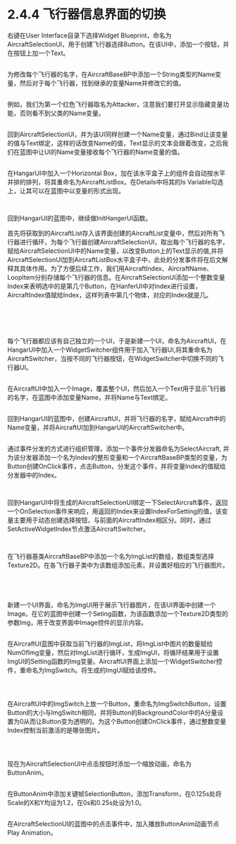 # 2.4.4 飞行器信息界面的切换

右键在User Interface目录下选择Widget Blueprint，命名为AircraftSelectionUI，用于创建飞行器选择Button。在该UI中，添加一个按钮，并在按钮上加一个Text。

<figure><img src="../../../.gitbook/assets/image (216).png" alt=""><figcaption></figcaption></figure>

为修改每个飞行器的名字，在AircraftBaseBP中添加一个String类型的Name变量，然后对于每个飞行器，找到继承的变量Name并修改它的值。

<figure><img src="../../../.gitbook/assets/image (160).png" alt=""><figcaption></figcaption></figure>

例如，我们为第一个红色飞行器取名为Attacker，注意我们要打开显示隐藏变量功能，否则看不到父类的Name变量。

<figure><img src="../../../.gitbook/assets/image (170).png" alt=""><figcaption></figcaption></figure>

回到AircraftSelectionUI，并为该UI同样创建一个Name变量，通过Bind让该变量的值与Text绑定，这样的话改变Name的值，Text显示的文本会跟着改变，之后我们在蓝图中让UI的Name变量接收每个飞行器的Name变量的值。

<figure><img src="../../../.gitbook/assets/image (94).png" alt=""><figcaption></figcaption></figure>

在HangarUI中加入一个Horizontal Box，加在该水平盒子上的组件会自动按水平并排的排列，将其重命名为AircraftListBox。在Details中将其的Is Variable勾选上，让其可以在蓝图中以变量的形式出现。

<figure><img src="../../../.gitbook/assets/image (102).png" alt=""><figcaption></figcaption></figure>

<figure><img src="../../../.gitbook/assets/image (207).png" alt=""><figcaption></figcaption></figure>

回到HangarUI的蓝图中，继续做InitHangerUI函数。

首先将获取到的AircraftList存入该界面创建的AircraftList变量中，然后对所有飞行器进行循环，为每个飞行器创建AircraftSelectionUI，取出每个飞行器的名字，赋给AircraftSelectionUI中的Name变量，以改变Button上的Text显示的值,并将AircraftSelectionUI加到AircraftListBox水平盒子中，此处的分发事件将在后文解释其具体作用。为了方便后续工作，我们用AircraftIndex、AircraftName、LoopItem分别存储每个飞行器的信息。在AircraftSelectionUI添加一个整数变量Index来表明选中的是第几个Button，在HanferUI中对Index进行设置，AircraftIndex值赋给Index，这样列表中第几个物体，对应的Index就是几。

<figure><img src="../../../.gitbook/assets/image (200).png" alt=""><figcaption></figcaption></figure>

<figure><img src="../../../.gitbook/assets/image (214).png" alt=""><figcaption></figcaption></figure>

<figure><img src="../../../.gitbook/assets/image (193).png" alt=""><figcaption></figcaption></figure>

<figure><img src="../../../.gitbook/assets/image (236).png" alt=""><figcaption></figcaption></figure>

<figure><img src="../../../.gitbook/assets/image (244).png" alt=""><figcaption></figcaption></figure>

每个飞行器都应该有自己独立的一个UI，于是新建一个UI，命名为AircraftUI，在HangarUI中加入一个WidgetSwitcher组件用于加入飞行器UI,将其重命名为AircraftSwitcher，当按不同的飞行器按钮，在WidgetSwitcher中切换不同的飞行器UI。

<figure><img src="../../../.gitbook/assets/image (253).png" alt=""><figcaption></figcaption></figure>

在AircraftUI中加入一个Image，覆盖整个UI，然后加入一个Text用于显示飞行器的名字，在蓝图中添加变量Name，并将Name与Text绑定。

<figure><img src="../../../.gitbook/assets/image (183).png" alt=""><figcaption></figcaption></figure>

回到HangarUI的蓝图中，创建AircraftUI，并将飞行器的名字，赋给Aircraft中的Name变量，并将AircraftUI加到HangarUI的AircraftSwitcher中。

<figure><img src="../../../.gitbook/assets/image (156).png" alt=""><figcaption></figcaption></figure>

通过事件分发的方式进行组织管理，添加一个事件分发器命名为SelectAircraft, 并为该分发器添加一个名为Index的整形变量和一个AircraftBaseBP类型的变量，为Button创建OnClick事件，点击Button，分发这个事件，并将变量Index的值赋给分发器中的Index。

<figure><img src="../../../.gitbook/assets/image (257).png" alt=""><figcaption></figcaption></figure>

<figure><img src="../../../.gitbook/assets/image (273).png" alt=""><figcaption></figcaption></figure>

回到HangarUI中将生成的AircraftSelectionUI绑定一下SelectAircraft事件，返回一个OnSelection事件来响应，用返回的Index来设置IndexForSetting的值，该变量主要用于动态创建选择按钮，与前面的AircraftIndex相区分。同时，通过SetActiveWidgetIndex节点激活AircraftSwitcher。

<figure><img src="../../../.gitbook/assets/image (204).png" alt=""><figcaption></figcaption></figure>

<figure><img src="../../../.gitbook/assets/image (235).png" alt=""><figcaption></figcaption></figure>

在飞行器基类AircraftBaseBP中添加一个名为ImgList的数组，数组类型选择Texture2D。在各飞行器子类中为该数组添加元素，并设置好相应的飞行器图片。

<figure><img src="../../../.gitbook/assets/image (258).png" alt=""><figcaption></figcaption></figure>

<figure><img src="../../../.gitbook/assets/image (264).png" alt=""><figcaption></figcaption></figure>

<figure><img src="../../../.gitbook/assets/image (249).png" alt=""><figcaption></figcaption></figure>

<figure><img src="../../../.gitbook/assets/image (271).png" alt=""><figcaption></figcaption></figure>

新建一个UI界面，命名为ImgUI用于展示飞行器图片，在该UI界面中创建一个Image。在它的蓝图中创建一个Seting函数，为该函数添加一个Texture2D类型的参数Img，用于改变界面中Image控件的显示内容。

<figure><img src="../../../.gitbook/assets/image (176).png" alt=""><figcaption></figcaption></figure>

在AircraftUI蓝图中获取当前飞行器的ImgList，将ImgList中图片的数量赋给NumOfImg变量，然后对ImgList进行循环，生成ImgUI，将循环结果用于设置ImgUI的Setting函数的Img变量。AircraftUI界面上添加一个WidgetSwitcher控件，重命名为ImgSwitch。将生成的ImgUI赋给该控件。

<figure><img src="../../../.gitbook/assets/image (143).png" alt=""><figcaption></figcaption></figure>

<figure><img src="../../../.gitbook/assets/image (123).png" alt=""><figcaption></figcaption></figure>

<figure><img src="../../../.gitbook/assets/image (222).png" alt=""><figcaption></figcaption></figure>

在AircraftUI中的ImgSwitch上放一个Button，重命名为ImgSwitchButton，设置Button的大小与ImgSwitch相同，并将Button的BackgroundColor中的A分量设置为0从而让Button变为透明的。为这个Button创建OnClick事件，通过整数变量Index控制当前激活的是哪张图片。

<figure><img src="../../../.gitbook/assets/image (121).png" alt=""><figcaption></figcaption></figure>

<figure><img src="../../../.gitbook/assets/image (223).png" alt=""><figcaption></figcaption></figure>

<figure><img src="../../../.gitbook/assets/image (274).png" alt=""><figcaption></figcaption></figure>

现在为AircraftSelectionUI中点击按钮时添加一个缩放动画，命名为ButtonAnim。

<figure><img src="../../../.gitbook/assets/image (136).png" alt=""><figcaption></figcaption></figure>

在ButtonAnim中添加关键帧SelectionButton，添加Transform，在0.125s处将Scale的X和Y均设为1.2，在0s和0.25s处设为1.0。

<figure><img src="../../../.gitbook/assets/image (178).png" alt=""><figcaption></figcaption></figure>

在AircraftSelectionUI的蓝图中的点击事件中，加入播放ButtonAnim动画节点Play Animation。

<figure><img src="../../../.gitbook/assets/image (167).png" alt=""><figcaption></figcaption></figure>
